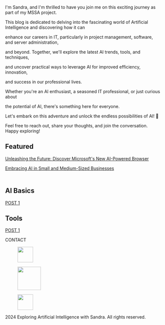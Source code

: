 <!-- wp:template-part {"slug":"header","theme":"pub/assembler","tagName":"header"} /-->

<!-- wp:group {"tagName":"main","style":{"spacing":{"blockGap":"0","margin":{"top":"0","bottom":"0"}}},"layout":{"type":"constrained"}} -->
<main class="wp-block-group" style="margin-top:0;margin-bottom:0"><!-- wp:group {"metadata":{"name":"Call to Action"},"align":"full","className":"is-style-section-3","layout":{"type":"default"}} -->
<div class="wp-block-group alignfull is-style-section-3"><!-- wp:cover {"url":"https://isandradavis.wordpress.com/wp-content/uploads/2024/08/1-5.png","id":111,"dimRatio":50,"customOverlayColor":"#010101","isUserOverlayColor":true,"minHeight":70,"minHeightUnit":"vh","metadata":{"name":"Intro"},"align":"full","className":"alignfull","style":{"spacing":{"padding":{"top":"var:preset|spacing|20","bottom":"var:preset|spacing|20","left":"0","right":"0"},"margin":{"top":"0","bottom":"0"}},"border":{"width":"100px"}},"layout":{"type":"constrained"}} -->
<div class="wp-block-cover alignfull" style="border-width:100px;margin-top:0;margin-bottom:0;padding-top:var(--wp--preset--spacing--20);padding-right:0;padding-bottom:var(--wp--preset--spacing--20);padding-left:0;min-height:70vh"><span aria-hidden="true" class="wp-block-cover__background has-background-dim" style="background-color:#010101"></span><img class="wp-block-cover__image-background wp-image-111" alt="" src="https://isandradavis.wordpress.com/wp-content/uploads/2024/08/1-5.png" data-object-fit="cover"/><div class="wp-block-cover__inner-container"><!-- wp:group {"metadata":{"name":"Content"},"style":{"spacing":{"blockGap":"0"}},"layout":{"type":"constrained"}} -->
<div class="wp-block-group"></div>
<!-- /wp:group --></div></div>
<!-- /wp:cover -->

<!-- wp:group {"style":{"elements":{"link":{"color":{"text":"var:preset|color|theme-1"}}}},"textColor":"theme-1","layout":{"type":"flex","orientation":"vertical","justifyContent":"center","verticalAlignment":"center"}} -->
<div class="wp-block-group has-theme-1-color has-text-color has-link-color"><!-- wp:paragraph {"align":"center","style":{"layout":{"selfStretch":"fit","flexSize":null},"elements":{"link":{"color":{"text":"var:preset|color|theme-1"}}}},"textColor":"theme-1","fontSize":"small"} -->
<p class="has-text-align-center has-theme-1-color has-text-color has-link-color has-small-font-size">I'm Sandra, and I'm thrilled to have you join me on this exciting journey as part of my MSSA project. </p>
<!-- /wp:paragraph -->

<!-- wp:paragraph {"align":"center","style":{"layout":{"selfStretch":"fit","flexSize":null},"elements":{"link":{"color":{"text":"var:preset|color|theme-1"}}}},"textColor":"theme-1","fontSize":"small"} -->
<p class="has-text-align-center has-theme-1-color has-text-color has-link-color has-small-font-size">This blog is dedicated to delving into the fascinating world of Artificial Intelligence and discovering how it can </p>
<!-- /wp:paragraph -->

<!-- wp:paragraph {"align":"center","style":{"layout":{"selfStretch":"fit","flexSize":null},"elements":{"link":{"color":{"text":"var:preset|color|theme-1"}}}},"textColor":"theme-1","fontSize":"small"} -->
<p class="has-text-align-center has-theme-1-color has-text-color has-link-color has-small-font-size">enhance our careers in IT, particularly in project management, software, and server administration, </p>
<!-- /wp:paragraph -->

<!-- wp:paragraph {"align":"center","style":{"layout":{"selfStretch":"fit","flexSize":null},"elements":{"link":{"color":{"text":"var:preset|color|theme-1"}}}},"textColor":"theme-1","fontSize":"small"} -->
<p class="has-text-align-center has-theme-1-color has-text-color has-link-color has-small-font-size">and beyond. Together, we'll explore the latest AI trends, tools, and techniques, </p>
<!-- /wp:paragraph -->

<!-- wp:paragraph {"align":"center","style":{"layout":{"selfStretch":"fit","flexSize":null},"elements":{"link":{"color":{"text":"var:preset|color|theme-1"}}}},"textColor":"theme-1","fontSize":"small"} -->
<p class="has-text-align-center has-theme-1-color has-text-color has-link-color has-small-font-size">and uncover practical ways to leverage AI for improved efficiency, innovation, </p>
<!-- /wp:paragraph -->

<!-- wp:paragraph {"align":"center","style":{"layout":{"selfStretch":"fit","flexSize":null},"elements":{"link":{"color":{"text":"var:preset|color|theme-1"}}}},"textColor":"theme-1","fontSize":"small"} -->
<p class="has-text-align-center has-theme-1-color has-text-color has-link-color has-small-font-size">and success in our professional lives. </p>
<!-- /wp:paragraph -->

<!-- wp:paragraph {"style":{"layout":{"selfStretch":"fit","flexSize":null},"elements":{"link":{"color":{"text":"var:preset|color|theme-1"}}}},"textColor":"theme-1","fontSize":"small"} -->
<p class="has-theme-1-color has-text-color has-link-color has-small-font-size">Whether you're an AI enthusiast, a seasoned IT professional, or just curious about </p>
<!-- /wp:paragraph -->

<!-- wp:paragraph {"style":{"layout":{"selfStretch":"fit","flexSize":null},"elements":{"link":{"color":{"text":"var:preset|color|theme-1"}}}},"textColor":"theme-1","fontSize":"small"} -->
<p class="has-theme-1-color has-text-color has-link-color has-small-font-size">the potential of AI, there's something here for everyone.</p>
<!-- /wp:paragraph -->

<!-- wp:paragraph {"style":{"layout":{"selfStretch":"fit","flexSize":null},"elements":{"link":{"color":{"text":"var:preset|color|theme-1"}}}},"textColor":"theme-1","fontSize":"small"} -->
<p class="has-theme-1-color has-text-color has-link-color has-small-font-size">Let's embark on this adventure and unlock the endless possibilities of AI! 🚀</p>
<!-- /wp:paragraph -->

<!-- wp:paragraph -->
<p></p>
<!-- /wp:paragraph -->

<!-- wp:paragraph {"align":"center","style":{"layout":{"selfStretch":"fit","flexSize":null},"elements":{"link":{"color":{"text":"var:preset|color|theme-1"}}},"border":{"width":"0px","style":"none"}},"textColor":"theme-1"} -->
<p class="has-text-align-center has-theme-1-color has-text-color has-link-color" style="border-style:none;border-width:0px">Feel free to reach out, share your thoughts, and join the conversation. Happy exploring!</p>
<!-- /wp:paragraph --></div>
<!-- /wp:group -->

<!-- wp:paragraph -->
<p></p>
<!-- /wp:paragraph --></div>
<!-- /wp:group -->

<!-- wp:group {"align":"full","style":{"spacing":{"padding":{"top":"calc( 0.5 * var(\u002d\u002dwp\u002d\u002dstyle\u002d\u002droot\u002d\u002dpadding-right, var(\u002d\u002dwp\u002d\u002dcustom\u002d\u002dgap\u002d\u002dhorizontal)))","bottom":"calc( 0.5 * var(\u002d\u002dwp\u002d\u002dstyle\u002d\u002droot\u002d\u002dpadding-right, var(\u002d\u002dwp\u002d\u002dcustom\u002d\u002dgap\u002d\u002dhorizontal)))","left":"var(\u002d\u002dwp\u002d\u002dstyle\u002d\u002droot\u002d\u002dpadding-left, var(\u002d\u002dwp\u002d\u002dcustom\u002d\u002dgap\u002d\u002dhorizontal))","right":"var(\u002d\u002dwp\u002d\u002dstyle\u002d\u002droot\u002d\u002dpadding-right, var(\u002d\u002dwp\u002d\u002dcustom\u002d\u002dgap\u002d\u002dhorizontal))"},"margin":{"top":"0","bottom":"0"}}},"layout":{"type":"constrained","justifyContent":"center"}} -->
<div class="wp-block-group alignfull" style="margin-top:0;margin-bottom:0;padding-top:calc( 0.5 * var(--wp--style--root--padding-right, var(--wp--custom--gap--horizontal)));padding-right:var(--wp--style--root--padding-right, var(--wp--custom--gap--horizontal));padding-bottom:calc( 0.5 * var(--wp--style--root--padding-right, var(--wp--custom--gap--horizontal)));padding-left:var(--wp--style--root--padding-left, var(--wp--custom--gap--horizontal))"><!-- wp:heading {"textAlign":"center"} -->
<h2 class="wp-block-heading has-text-align-center">Featured</h2>
<!-- /wp:heading -->

<!-- wp:paragraph -->
<p><a href="https://sway.cloud.microsoft/jawHa5Uums3nJQCI?ref=Link" data-type="link" data-id="https://sway.cloud.microsoft/jawHa5Uums3nJQCI?ref=Link">Unleashing the Future: Discover Microsoft's New AI-Powered Browser</a></p>
<!-- /wp:paragraph -->

<!-- wp:paragraph -->
<p><a href="https://sway.cloud.microsoft/mJXlVRCfuRWls6Cj?ref=Link" data-type="link" data-id="https://sway.cloud.microsoft/mJXlVRCfuRWls6Cj?ref=Link">Embracing AI in Small and Medium-Sized Businesses</a></p>
<!-- /wp:paragraph -->

<!-- wp:spacer {"height":"8px","style":{"spacing":{"margin":{"top":"0","bottom":"0"}}}} -->
<div style="margin-top:0;margin-bottom:0;height:8px" aria-hidden="true" class="wp-block-spacer"></div>
<!-- /wp:spacer -->

<!-- wp:query {"queryId":9,"query":{"perPage":"6","pages":0,"offset":0,"postType":"post","order":"desc","orderBy":"date","author":"","search":"","exclude":[],"sticky":"","inherit":false,"status[0]":"publish","status[1]":"private"},"enhancedPagination":true,"align":"wide"} -->
<div class="wp-block-query alignwide"><!-- wp:post-template {"style":{"spacing":{"blockGap":"0"}}} -->
<!-- wp:group {"style":{"spacing":{"padding":{"top":"var:preset|spacing|20","bottom":"var:preset|spacing|20"}},"border":{"bottom":{"width":"1px"}}},"layout":{"type":"flex","flexWrap":"nowrap"}} -->
<div class="wp-block-group" style="border-bottom-width:1px;padding-top:var(--wp--preset--spacing--20);padding-bottom:var(--wp--preset--spacing--20)"><!-- wp:post-title {"textAlign":"left","level":3,"isLink":true,"className":"no-underline","style":{"layout":{"selfStretch":"fill","flexSize":null}},"fontSize":"large"} /-->

<!-- wp:post-date {"textAlign":"right","format":"M j","style":{"layout":{"selfStretch":"fit","flexSize":null}}} /--></div>
<!-- /wp:group -->
<!-- /wp:post-template --></div>
<!-- /wp:query -->

<!-- wp:spacer {"height":"var:preset|spacing|20"} -->
<div style="height:var(--wp--preset--spacing--20)" aria-hidden="true" class="wp-block-spacer"></div>
<!-- /wp:spacer --></div>
<!-- /wp:group -->

<!-- wp:group {"align":"wide","layout":{"type":"constrained"}} -->
<div class="wp-block-group alignwide"><!-- wp:columns {"align":"wide","className":"is-style-default","style":{"elements":{"link":{"color":{"text":"var:preset|color|theme-1"}}},"spacing":{"margin":{"top":"0","bottom":"0"},"blockGap":{"top":"0","left":"var:preset|spacing|40"}},"border":{"width":"0px","style":"none","radius":"0px"}},"backgroundColor":"theme-5","textColor":"theme-1","fontSize":"small"} -->
<div class="wp-block-columns alignwide is-style-default has-theme-1-color has-theme-5-background-color has-text-color has-background has-link-color has-small-font-size" style="border-style:none;border-width:0px;border-radius:0px;margin-top:0;margin-bottom:0"><!-- wp:column -->
<div class="wp-block-column"><!-- wp:heading {"textAlign":"center"} -->
<h2 class="wp-block-heading has-text-align-center">AI Basics</h2>
<!-- /wp:heading -->

<!-- wp:paragraph -->
<p><a href="http://www.placeholder.com" data-type="link" data-id="www.placeholder.com">POST 1</a></p>
<!-- /wp:paragraph --></div>
<!-- /wp:column -->

<!-- wp:column -->
<div class="wp-block-column"><!-- wp:heading {"textAlign":"center"} -->
<h2 class="wp-block-heading has-text-align-center">Tools</h2>
<!-- /wp:heading -->

<!-- wp:paragraph -->
<p><a href="http://www.placeholder.com" data-type="link" data-id="www.placeholder.com">POST 1</a></p>
<!-- /wp:paragraph --></div>
<!-- /wp:column --></div>
<!-- /wp:columns -->

<!-- wp:paragraph -->
<p></p>
<!-- /wp:paragraph --></div>
<!-- /wp:group -->

<!-- wp:paragraph -->
<p></p>
<!-- /wp:paragraph -->

<!-- wp:group {"layout":{"type":"constrained"}} -->
<div class="wp-block-group"><!-- wp:paragraph {"align":"center"} -->
<p class="has-text-align-center">CONTACT</p>
<!-- /wp:paragraph -->

<!-- wp:group {"layout":{"type":"flex","flexWrap":"nowrap","justifyContent":"center"}} -->
<div class="wp-block-group"><!-- wp:image {"id":103,"width":"50px","sizeSlug":"large","linkDestination":"none","align":"center"} -->
<figure class="wp-block-image aligncenter size-large is-resized"><img src="https://isandradavis.wordpress.com/wp-content/uploads/2024/08/linkedin-logo.jpg?w=174" alt="" class="wp-image-103" style="width:50px"/></figure>
<!-- /wp:image -->

<!-- wp:image {"id":108,"width":"75px","sizeSlug":"large","linkDestination":"none","align":"center","style":{"color":[]}} -->
<figure class="wp-block-image aligncenter size-large is-resized"><img src="https://isandradavis.wordpress.com/wp-content/uploads/2024/08/github2.png?w=313" alt="" class="wp-image-108" style="width:75px"/></figure>
<!-- /wp:image -->

<!-- wp:image {"id":106,"width":"50px","sizeSlug":"large","linkDestination":"none","align":"center","style":{"color":[]}} -->
<figure class="wp-block-image aligncenter size-large is-resized"><img src="https://isandradavis.wordpress.com/wp-content/uploads/2024/08/mail.png?w=165" alt="" class="wp-image-106" style="width:50px"/></figure>
<!-- /wp:image --></div>
<!-- /wp:group --></div>
<!-- /wp:group -->

<!-- wp:paragraph -->
<p></p>
<!-- /wp:paragraph -->

<!-- wp:paragraph {"align":"center"} -->
<p class="has-text-align-center">2024 Exploring Artificial Intelligence with Sandra. All rights reserved.</p>
<!-- /wp:paragraph --></main>
<!-- /wp:group -->
